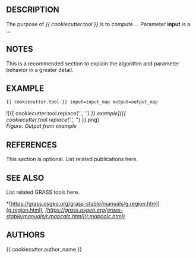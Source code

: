## DESCRIPTION

The purpose of  *{{ cookiecutter.tool }}* is to compute ...
Parameter **input** is a ...

## NOTES

This is a recommended section to explain the algorithm and parameter
behavior in a greater detail.

## EXAMPLE

```sh
{{ cookiecutter.tool }} input=input_map output=output_map
```

![{{ cookiecutter.tool.replace('.', '_') }} example]({{ cookiecutter.tool.replace('.', '_') }}.png)  
*Figure: Output from example*

## REFERENCES

This section is optional. List related publications here.

## SEE ALSO

List related GRASS tools here.

*[https://grass.osgeo.org/grass-stable/manuals/g.region.html](g.region.html),
*[https://grass.osgeo.org/grass-stable/manuals/r.mapcalc.html](r.mapcalc.html)*

## AUTHORS

{{ cookiecutter.author_name }}
